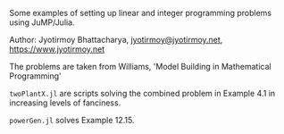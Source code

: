 Some examples of setting up linear and integer programming problems using JuMP/Julia.

Author: Jyotirmoy Bhattacharya, jyotirmoy@jyotirmoy.net, https://www.jyotirmoy.net

The problems are taken from Williams, 'Model Building in Mathematical Programming'

`twoPlantX.jl` are scripts solving the combined problem in Example 4.1 in increasing
levels of fanciness.

`powerGen.jl` solves Example 12.15.